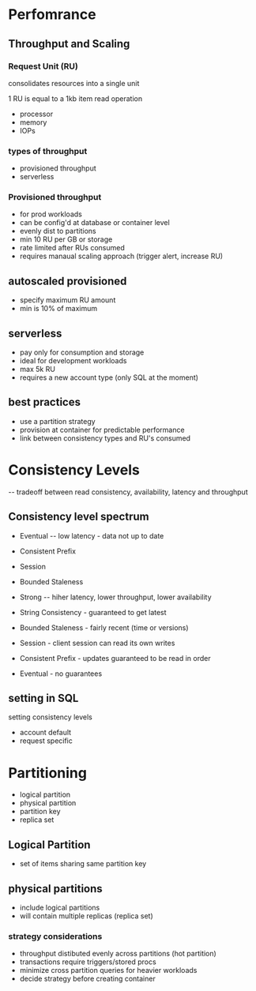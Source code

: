 # Perfomrance

## Throughput and Scaling

### Request Unit (RU)

consolidates resources into a single unit
 
1 RU is equal to a 1kb item read operation

* processor
* memory
* IOPs

### types of throughput

* provisioned throughput
* serverless


### Provisioned throughput

* for prod workloads
* can be config'd at database or container level
* evenly dist to partitions
* min 10 RU per GB or storage
* rate limited after RUs consumed
* requires manaual scaling approach (trigger alert, increase RU)

## autoscaled provisioned

* specify maximum RU amount
* min is 10% of maximum

## serverless

* pay only for consumption and storage
* ideal for development workloads
* max 5k RU
* requires a new account type (only SQL at the moment)


## best practices

* use a partition strategy
* provision at container for predictable performance
* link between consistency types and RU's consumed

# Consistency Levels

-- tradeoff between read consistency, availability, latency and throughput

## Consistency level spectrum

* Eventual -- low latency - data not up to date
* Consistent Prefix
* Session
* Bounded Staleness
* Strong -- hiher latency, lower throughput, lower availability

* String Consistency - guaranteed to get latest
* Bounded Staleness - fairly recent (time or versions)
* Session - client session can read its own writes
* Consistent Prefix - updates guaranteed to be read in order
* Eventual - no guarantees

## setting in SQL

setting consistency levels
* account default
* request specific


# Partitioning

* logical partition
* physical partition
* partition key
* replica set


## Logical Partition
* set of items sharing same partition key

## physical partitions
* include logical partitions
* will contain multiple replicas (replica set)

### strategy considerations
* throughput distibuted evenly across partitions (hot partition)
* transactions require triggers/stored procs
* minimize cross partition queries for heavier workloads
* decide strategy before creating container







